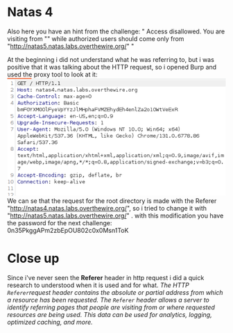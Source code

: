 # Natas 4
Also here you have an hint from the challenge: 
" Access disallowed. You are visiting from "" while authorized users should come only from "http://natas5.natas.labs.overthewire.org/" "

At the beginning i did not understand what he was referring to, but i was positive that it was talking about the HTTP request, so i opened Burp and used the proxy tool to look at it:
![Screenshot](./imgs/natas4_image.png)
We can se that the request for the root directory is made with the Referer "http://natas4.natas.labs.overthewire.org/", so i tried to change it with "http://natas5.natas.labs.overthewire.org/" .
with this modification you have the password for the next challenge:
0n35PkggAPm2zbEpOU802c0x0Msn1ToK

# Close up
Since i've never seen the **Referer** header in http request i did a quick research to understood when it is used and for what.
*The HTTP `Referer`request header contains the absolute or partial address from which a resource has been requested. The `Referer` header allows a server to identify referring pages that people are visiting from or where requested resources are being used. This data can be used for analytics, logging, optimized caching, and more.*
